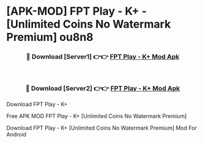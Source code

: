 # [APK-MOD] FPT Play - K+ - [Unlimited Coins No Watermark Premium] ou8n8



<div align="center">
<h3>🔴 Download [Server1] 👉👉 <a href="https://momento.my/?title=FPT_Play_-_K+">FPT Play - K+ Mod Apk</a></h3><br>

<h3>🔴 Download [Server2] 👉👉 <a href="https://momento.my/?title=FPT_Play_-_K+">FPT Play - K+ Mod Apk</a></h3>
</div>



Download FPT Play - K+ 

Free APK MOD FPT Play - K+ [Unlimited Coins No Watermark Premium]

Download FPT Play - K+ [Unlimited Coins No Watermark Premium] Mod For Android
